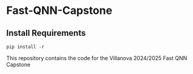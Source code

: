 # Fast-QNN-Capstone
## Install Requirements
```
pip install -r
```
This repository contains the code for the Villanova 2024/2025 Fast QNN Capstone 
